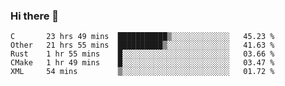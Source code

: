 ### Hi there 👋

<!--
**WShiBin/WShiBin** is a ✨ _special_ ✨ repository because its `README.md` (this file) appears on your GitHub profile.

Here are some ideas to get you started:

- 🔭 I’m currently working on ...
- 🌱 I’m currently learning ...
- 👯 I’m looking to collaborate on ...
- 🤔 I’m looking for help with ...
- 💬 Ask me about ...
- 📫 How to reach me: ...
- 😄 Pronouns: ...
- ⚡ Fun fact: ...
-->

<!--START_SECTION:waka-->
```text
C       23 hrs 49 mins  ███████████▒░░░░░░░░░░░░░   45.23 % 
Other   21 hrs 55 mins  ██████████▒░░░░░░░░░░░░░░   41.63 % 
Rust    1 hr 55 mins    █░░░░░░░░░░░░░░░░░░░░░░░░   03.66 % 
CMake   1 hr 49 mins    █░░░░░░░░░░░░░░░░░░░░░░░░   03.47 % 
XML     54 mins         ▒░░░░░░░░░░░░░░░░░░░░░░░░   01.72 % 
```
<!--END_SECTION:waka-->
